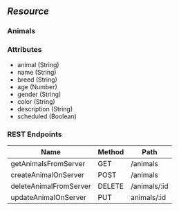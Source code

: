 ## _Resource_
### Animals


### Attributes

* animal (String)
* name (String)
* breed (String)
* age (Number)
* gender  (String)
* color  (String)
* description  (String)
* scheduled (Boolean)

### REST Endpoints

Name | Method | Path
---- | ------ | ----
getAnimalsFromServer | GET | /animals
createAnimalOnServer | POST | /animals
deleteAnimalFromServer | DELETE | /animals/:id
updateAnimalOnServer | PUT | animals/:id
